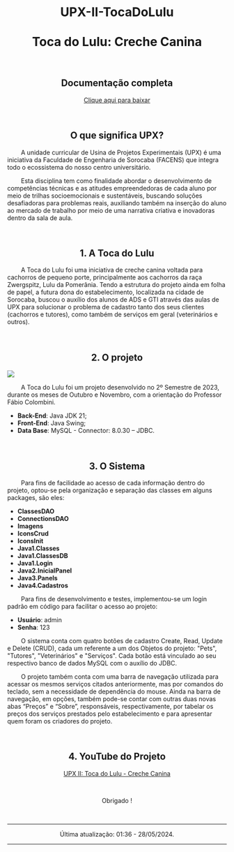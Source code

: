 <h1 align="center">UPX-II-TocaDoLulu
<br>
<br>
Toca do Lulu: Creche Canina</h1>

<br>

<h2 align="center">Documentação completa</h3>
<a href="https://github.com/VictorAlexandreMuller/Projeto_UPX-II-TocaDoLulu/raw/main/TocaDoLulu.pdf">
<p align="center">Clique aqui para baixar</p></a>

<br>

<h2 align="center"> O que significa UPX? </h2>

<p> &nbsp;&nbsp;&nbsp;&nbsp;&nbsp;&nbsp;&nbsp; A unidade curricular de Usina de Projetos Experimentais (UPX) é uma iniciativa da Faculdade de Engenharia de Sorocaba (FACENS) que integra todo o ecossistema do nosso centro universitário.</p>

<p> &nbsp;&nbsp;&nbsp;&nbsp;&nbsp;&nbsp;&nbsp; Esta disciplina tem como finalidade abordar o desenvolvimento de competências técnicas e as atitudes empreendedoras de cada aluno por meio de trilhas socioemocionais e sustentáveis, buscando soluções desafiadoras para problemas reais, auxiliando também na inserção do aluno ao mercado de trabalho por meio de uma narrativa criativa e inovadoras dentro da sala de aula. </p>
<br>

<h2 align="center">1. A Toca do Lulu</h2>

<p> &nbsp;&nbsp;&nbsp;&nbsp;&nbsp;&nbsp;&nbsp; A Toca do Lulu foi uma iniciativa de creche canina voltada para cachorros de pequeno porte, principalmente aos cachorros da raça Zwergspitz, Lulu da Pomerânia. Tendo a estrutura do projeto ainda em folha de papel, a futura dona do estabelecimento, localizada na cidade de Sorocaba, buscou o auxílio dos alunos de ADS e GTI através das aulas de UPX para solucionar o problema de cadastro tanto dos seus clientes (cachorros e tutores), como também de serviços em geral (veterinários e outros). </p>
<br>

<h2 align="center">2. O projeto</h2>

![](https://i.imgur.com/eqYpzEh.png)

<p> &nbsp;&nbsp;&nbsp;&nbsp;&nbsp;&nbsp;&nbsp; A Toca do Lulu foi um projeto desenvolvido no 2º Semestre de 2023, durante os meses de Outubro e Novembro, com a orientação do Professor Fábio Colombini. </p>

- **Back-End**: Java JDK 21;
- **Front-End**: Java Swing;
- **Data Base**: MySQL - Connector: 8.0.30 – JDBC.

<br>

<h2 align="center">3. O Sistema</h2>

<p> &nbsp;&nbsp;&nbsp;&nbsp;&nbsp;&nbsp;&nbsp; Para fins de facilidade ao acesso de cada informação dentro do projeto, optou-se pela organização e separação das classes em alguns packages, são eles: </p>

- **ClassesDAO**
- **ConnectionsDAO**
- **Imagens**
- **IconsCrud**
- **IconsInit**
- **Java1.Classes**
- **Java1.ClassesDB**
- **Java1.Login**
- **Java2.InicialPanel**
- **Java3.Panels**
- **Java4.Cadastros**

<p> &nbsp;&nbsp;&nbsp;&nbsp;&nbsp;&nbsp;&nbsp; Para fins de desenvolvimento e testes, implementou-se um login padrão em código para facilitar o acesso ao projeto: </p>

- **Usuário**: admin
- **Senha**: 123

<p> &nbsp;&nbsp;&nbsp;&nbsp;&nbsp;&nbsp;&nbsp; O sistema conta com quatro botões de cadastro Create, Read, Update e Delete (CRUD), cada um referente a um dos Objetos do projeto: "Pets", "Tutores", "Veterinários" e "Serviços". Cada botão está vinculado ao seu respectivo banco de dados MySQL com o auxílio do JDBC.</p>

<p> &nbsp;&nbsp;&nbsp;&nbsp;&nbsp;&nbsp;&nbsp; O projeto também conta com uma barra de navegação utilizada para acessar os mesmos serviços citados anteriormente, mas por comandos do teclado, sem a necessidade de dependência do mouse. Ainda na barra de navegação, em opções, também pode-se contar com outras duas novas abas “Preços” e “Sobre”, responsáveis, respectivamente, por tabelar os preços dos serviços prestados pelo estabelecimento e para apresentar quem foram os criadores do projeto. </p>
<br>

<h2 align="center">4. YouTube do Projeto</h2>
<a href="https://youtu.be/J5mVUVe2DoQ"><p align="center"> UPX II: Toca do Lulu - Creche Canina</p></a>
<br>
<p align="center"> Obrigado ! </p>
<br>

---

<p align="center"> Última atualização: 01:36 - 28/05/2024. </p>

---
